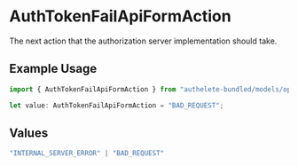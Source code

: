 # AuthTokenFailApiFormAction

The next action that the authorization server implementation should take.

## Example Usage

```typescript
import { AuthTokenFailApiFormAction } from "authelete-bundled/models/operations";

let value: AuthTokenFailApiFormAction = "BAD_REQUEST";
```

## Values

```typescript
"INTERNAL_SERVER_ERROR" | "BAD_REQUEST"
```